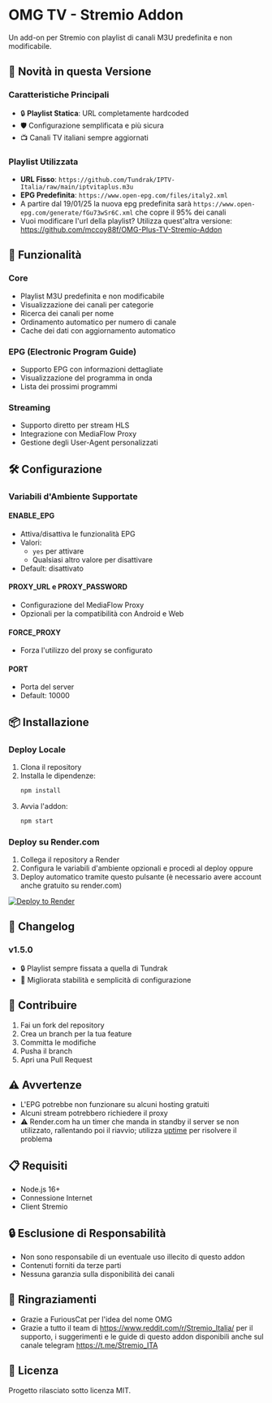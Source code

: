 # OMG TV - Stremio Addon

Un add-on per Stremio con playlist di canali M3U predefinita e non modificabile.

## 🚀 Novità in questa Versione

### Caratteristiche Principali
- 🔒 **Playlist Statica**: URL completamente hardcoded
- 🛡️ Configurazione semplificata e più sicura
- 📺 Canali TV italiani sempre aggiornati

### Playlist Utilizzata
- **URL Fisso**: `https://github.com/Tundrak/IPTV-Italia/raw/main/iptvitaplus.m3u`
- **EPG Predefinita**: `https://www.open-epg.com/files/italy2.xml`
- A partire dal 19/01/25 la nuova epg predefinita sarà `https://www.open-epg.com/generate/fGu73wSr6C.xml` che copre il 95% dei canali
- Vuoi modificare l'url della playlist? Utilizza quest'altra versione: https://github.com/mccoy88f/OMG-Plus-TV-Stremio-Addon
  
## 🌟 Funzionalità 

### Core
- Playlist M3U predefinita e non modificabile
- Visualizzazione dei canali per categorie
- Ricerca dei canali per nome
- Ordinamento automatico per numero di canale
- Cache dei dati con aggiornamento automatico

### EPG (Electronic Program Guide)
- Supporto EPG con informazioni dettagliate
- Visualizzazione del programma in onda
- Lista dei prossimi programmi

### Streaming
- Supporto diretto per stream HLS
- Integrazione con MediaFlow Proxy
- Gestione degli User-Agent personalizzati

## 🛠️ Configurazione

### Variabili d'Ambiente Supportate

#### ENABLE_EPG
- Attiva/disattiva le funzionalità EPG
- Valori: 
  - `yes` per attivare 
  - Qualsiasi altro valore per disattivare
- Default: disattivato

#### PROXY_URL e PROXY_PASSWORD
- Configurazione del MediaFlow Proxy
- Opzionali per la compatibilità con Android e Web

#### FORCE_PROXY
- Forza l'utilizzo del proxy se configurato

#### PORT
- Porta del server
- Default: 10000

## 📦 Installazione

### Deploy Locale
1. Clona il repository
2. Installa le dipendenze:
   ```bash
   npm install
   ```
3. Avvia l'addon:
   ```bash
   npm start
   ```

### Deploy su Render.com
1. Collega il repository a Render
2. Configura le variabili d'ambiente opzionali e procedi al deploy oppure
3. Deploy automatico tramite questo pulsante (è necessario avere account anche gratuito su render.com)

[![Deploy to Render](https://render.com/images/deploy-to-render-button.svg)](https://render.com/deploy?repo=https://github.com/mccoy88f/OMG-TV-Stremio-Addon)

## 🔄 Changelog

### v1.5.0
- 🔒 Playlist sempre fissata a quella di Tundrak
- 🚀 Migliorata stabilità e semplicità di configurazione

## 🤝 Contribuire
1. Fai un fork del repository
2. Crea un branch per la tua feature
3. Committa le modifiche
4. Pusha il branch
5. Apri una Pull Request

## ⚠️ Avvertenze
- L'EPG potrebbe non funzionare su alcuni hosting gratuiti
- Alcuni stream potrebbero richiedere il proxy
- ⚠️ Render.com ha un timer che manda in standby il server se non utilizzato, rallentando poi il riavvio; utilizza [uptime](https://uptimerobot.com/) per risolvere il problema

## 📋 Requisiti
- Node.js 16+
- Connessione Internet
- Client Stremio

## 🔒 Esclusione di Responsabilità
- Non sono responsabile di un eventuale uso illecito di questo addon
- Contenuti forniti da terze parti
- Nessuna garanzia sulla disponibilità dei canali

## 👏 Ringraziamenti
- Grazie a FuriousCat per l'idea del nome OMG
- Grazie a tutto il team di https://www.reddit.com/r/Stremio_Italia/ per il supporto, i suggerimenti e le guide di questo addon disponibili anche sul canale telegram https://t.me/Stremio_ITA

## 📜 Licenza
Progetto rilasciato sotto licenza MIT.
